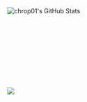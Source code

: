 <img align="left" alt="chrop01's GitHub Stats" src="https://github-readme-stats.vercel.app/api?username=chrop01&show_icons=true&theme=tokyonight&hide_border=true" />
<br>
<br>
<br>
<br>
<br>
<br>
<br>
<br>
<br>
<br>
<p>
  <a href="https://at.linkedin.com/in/christoph-oprawill-16328219b"><img src="https://img.shields.io/badge/LinkedIn-0077B5?style=for-the-badge&logo=linkedin&logoColor=white"></a> 
</p>